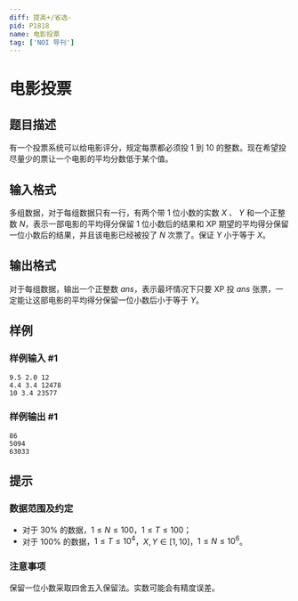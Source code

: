 ```yaml
---
diff: 提高+/省选-
pid: P1818
name: 电影投票
tag: ['NOI 导刊']
---
```

# 电影投票
## 题目描述

有一个投票系统可以给电影评分，规定每票都必须投 $1$ 到 $10$ 的整数。现在希望投尽量少的票让一个电影的平均分数低于某个值。
## 输入格式

多组数据，对于每组数据只有一行，有两个带 $1$ 位小数的实数 $X$ 、 $Y$ 和一个正整数 $N$，表示一部电影的平均得分保留 $1$ 位小数后的结果和 XP 期望的平均得分保留一位小数后的结果，并且该电影已经被投了 $N$ 次票了。保证 $Y$ 小于等于 $X$。
## 输出格式

对于每组数据，输出一个正整数 $\mathit{ans}$，表示最坏情况下只要 XP 投 $\mathit{ans}$ 张票，一定能让这部电影的平均得分保留一位小数后小于等于 $Y$。
## 样例

### 样例输入 #1
```
9.5 2.0 12 
4.4 3.4 12478   
10 3.4 23577
```
### 样例输出 #1
```
86   
5094   
63033
```
## 提示

### 数据范围及约定

- 对于 $30\%$ 的数据，$1\le N \le 100$，$1\le T \le 100$；
- 对于 $100\%$ 的数据，$1\le T \le 10^4$，$X,Y\in[1,10]$，$1\le N \le 10^6$。

### 注意事项

保留一位小数采取四舍五入保留法。实数可能会有精度误差。
